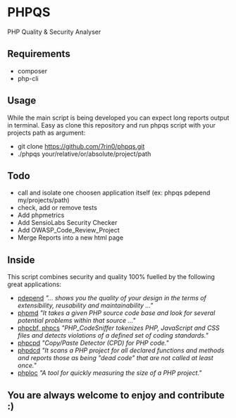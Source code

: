 # PHPQS
PHP Quality & Security Analyser

## Requirements
- composer
- php-cli

## Usage
While the main script is being developed you can expect long reports output in terminal. Easy as clone this repository and run phpqs script with your projects path as argument:
- git clone https://github.com/7rin0/phpqs.git
- ./phpqs your/relative/or/absolute/project/path

## Todo
- call and isolate one choosen application itself (ex: phpqs pdepend my/projects/path)
- check, add or remove tests
- Add phpmetrics
- Add SensioLabs Security Checker
- Add OWASP_Code_Review_Project
- Merge Reports into a new html page

## Inside
This script combines security and quality 100% fuelled by the following great applications:
- [pdepend](https://github.com/pdepend/pdepend) *"... shows you the quality of your design in the terms of extensibility, reusability and maintainability ..."*
- [phpmd](https://github.com/phpmd/phpmd)  *"It takes a given PHP source code base and look for several potential problems within that source ..."*
- [phpcbf, phpcs](https://github.com/squizlabs/PHP_CodeSniffer)  *"PHP_CodeSniffer tokenizes PHP, JavaScript and CSS files and detects violations of a defined set of coding standards."*
- [phpcpd](https://github.com/sebastianbergmann/phpcpd)  *"Copy/Paste Detector (CPD) for PHP code."*
- [phpdcd](https://github.com/sebastianbergmann/phpdcd)  *"It scans a PHP project for all declared functions and methods and reports those as being "dead code" that are not called at least once."*
- [phploc](https://github.com/sebastianbergmann/phploc)  *"A tool for quickly measuring the size of a PHP project."*

## You are always welcome to enjoy and contribute :)
